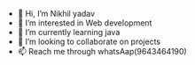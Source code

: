 - 👋 Hi, I’m Nikhil yadav
- 👀 I’m interested in Web development
- 🌱 I’m currently learning java
- 💞️ I’m looking to collaborate on projects
- 📫 Reach me through whatsAap(9643464190)

<!---
nikhilyadv00088/nikhilyadv00088 is a ✨ special ✨ repository because its `README.md` (this file) appears on your GitHub profile.
You can click the Preview link to take a look at your changes.
--->
